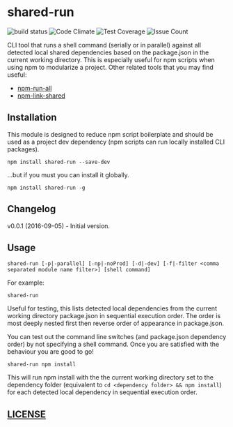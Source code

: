 # shared-run

![build status](https://api.travis-ci.org/richardpj/shared-run.svg?branch=master) ![Code Climate](https://codeclimate.com/github/richardpj/shared-run/badges/gpa.svg) ![Test Coverage](https://codeclimate.com/github/richardpj/shared-run/badges/coverage.svg) ![Issue Count](https://codeclimate.com/github/richardpj/shared-run/badges/issue_count.svg)

CLI tool that runs a shell command (serially or in parallel) against all detected local shared dependencies based on the
package.json in the current working directory. This is especially useful for npm scripts when using npm to modularize a
project. Other related tools that you may find useful:
* [npm-run-all](https://www.npmjs.com/package/npm-run-all)
* [npm-link-shared](https://www.npmjs.com/package/npm-link-shared)

## Installation

This module is designed to reduce npm script boilerplate and should be used as a project dev dependency (npm scripts can
run locally installed CLI packages).
```
npm install shared-run --save-dev
```
...but if you must you can install it globally.
```
npm install shared-run -g
```

## Changelog

v0.0.1 (2016-09-05) - Initial version.

## Usage

```
shared-run [-p|-parallel] [-np|-noProd] [-d|-dev] [-f|-filter <comma separated module name filter>] [shell command]
```

For example:

```
shared-run
```

Useful for testing, this lists detected local dependencies from the current working directory package.json in sequential
execution order. The order is most deeply nested first then reverse order of appearance in package.json.

You can test out the command line switches (and package.json dependency order) by not specifying a shell command. Once
you are satisfied with the behaviour you are good to go! 

```
shared-run npm install
```
This will run npm install with the the current working directory set to the dependency folder (equivalent to ```cd <dependency
folder> && npm install```) for each detected local dependency in sequential execution order.

## [LICENSE](LICENSE)

